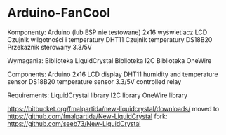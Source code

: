# Arduino-FanCool

Komponenty:
Arduino (lub ESP nie testowane)
2x16 wyświetlacz LCD
Czujnik wilgotności i temperatury DHT11
Czujnik temperatury DS18B20
Przekaźnik sterowany 3.3/5V

Wymagania:
Biblioteka LiquidCrystal
Biblioteka I2C
Biblioteka OneWire

Components:
Arduino
2x16 LCD display
DHT11 humidity and temperature sensor
DS18B20 temperature sensor
3.3/5V controlled relay

Requirements:
LiquidCrystal library
I2C library
OneWire library

https://bitbucket.org/fmalpartida/new-liquidcrystal/downloads/
moved to https://github.com/fmalpartida/New-LiquidCrystal
fork: https://github.com/seeb73/New-LiquidCrystal

